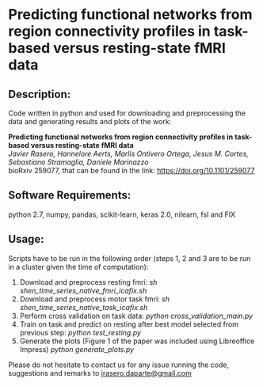 # Predicting functional networks from region connectivity profiles in task-based versus resting-state fMRI data


## Description:
Code written in python and used for downloading and preprocessing the data and generating results and plots of the work:

**Predicting functional networks from region connectivity profiles in task-based versus resting-state fMRI data**  
*Javier Rasero, Hannelore Aerts, Marlis Ontivero Ortega, Jesus M. Cortes, Sebastiano Stramaglia, Daniele Marinazzo*  
bioRxiv 259077, that can be found in the link: https://doi.org/10.1101/259077

## Software Requirements:

python 2.7, numpy, pandas, scikit-learn, keras 2.0, nilearn, fsl and FIX

## Usage:
Scripts have to be run in the following order (steps 1, 2 and 3 are to be run in a cluster given the time of computation):

1. Download and preprocess resting fmri:
 *sh shen_time_series_native_fmri_icafix.sh*
2. Download and preprocess motor task fmri:
 *sh shen_time_series_native_task_icafix.sh*
3. Perform cross validation on task data:
*python cross_validation_main.py*
4. Train on task and predict on resting after best model selected from previous step: 
*python test_resting.py*
5. Generate the plots (Figure 1 of the paper was included using Libreoffice Impress)
*python generate_plots.py*


Please do not hesitate to contact us for any issue running the code, suggestions and remarks to jrasero.daparte@gmail.com


